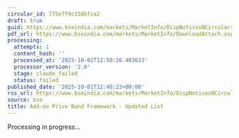 ```yaml
---
circular_id: 775e7f9c158bfca2
draft: true
guid: https://www.bseindia.com/markets/MarketInfo/DispNoticesNCirculars.aspx?Noticeid={BE7E312A-BB4A-4C58-9888-E117CA4D06DF}&noticeno=20251001-43&dt=10/01/2025&icount=43&totcount=83&flag=0
pdf_url: https://www.bseindia.com/markets/MarketInfo/DownloadAttach.aspx?id=20251001-43&attachedId=7f03cefc-dd7b-4f43-9132-c1a4cf762a28
processing:
  attempts: 1
  content_hash: ''
  processed_at: '2025-10-02T12:50:20.403633'
  processor_version: '2.0'
  stage: claude_failed
  status: failed
published_date: '2025-10-01T12:40:23+00:00'
rss_url: https://www.bseindia.com/markets/MarketInfo/DispNoticesNCirculars.aspx?Noticeid={BE7E312A-BB4A-4C58-9888-E117CA4D06DF}&noticeno=20251001-43&dt=10/01/2025&icount=43&totcount=83&flag=0
source: bse
title: Add-on Price Band Framework - Updated List
---
```


Processing in progress...